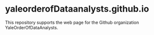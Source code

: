 yaleorderofDataanalysts.github.io
=================================

This repository supports the web page for the Github organization
YaleOrderOfDataAnalysts.
